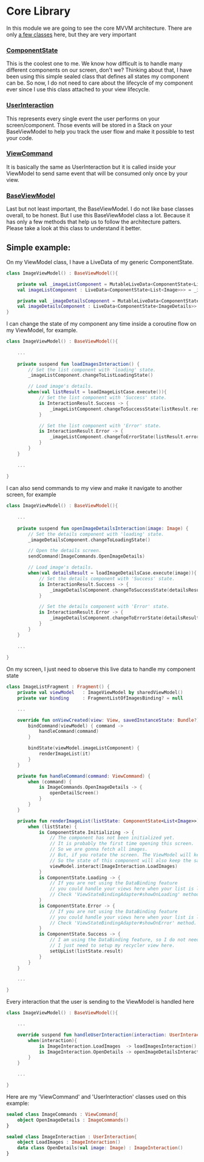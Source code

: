 # Core Library

In this module we are going to see the core MVVM architecture. There are only [a few classes](https://github.com/MayconCardoso/Mvvm-Architecture-Toolkit/tree/master/library/core/src/main/java/com/mctech/architecture/mvvm/core) here, but they are very important

### [ComponentState](https://github.com/MayconCardoso/Mvvm-Architecture-Toolkit/blob/master/library/core/src/main/java/com/mctech/architecture/mvvm/x/core/ComponentState.kt)

This is the coolest one to me. We know how difficult is to handle many different components on our screen, don't we? Thinking about that, I have been using this simple sealed class that defines all states my component can be. 
So now, I do not need to care about the lifecycle of my component ever since I use this class attached to your view lifecycle. 

### [UserInteraction](https://github.com/MayconCardoso/Mvvm-Architecture-Toolkit/blob/master/library/core/src/main/java/com/mctech/architecture/mvvm/x/core/UserInteraction.kt)

This represents every single event the user performs on your screen/component. Those events will be stored in a Stack on your BaseViewModel to help you track the user flow and make it possible to test your code.

### [ViewCommand](https://github.com/MayconCardoso/Mvvm-Architecture-Toolkit/blob/master/library/core/src/main/java/com/mctech/architecture/mvvm/x/core/ViewCommand.kt)

It is basically the same as UserInteraction but it is called inside your ViewModel to send same event that will be consumed only once by your view. 

### [BaseViewModel](https://github.com/MayconCardoso/Mvvm-Architecture-Toolkit/blob/master/library/core/src/main/java/com/mctech/architecture/mvvm/x/core/BaseViewModel.kt)

Last but not least important, the BaseViewModel. I do not like base classes overall, to be honest. But I use this BaseViewModel class a lot. Because it has only a few methods that help us to follow the architecture patters. Please take a look at this class to understand it better.

## Simple example:

On my ViewModel class, I have a LiveData of my generic ComponentState.
```kotlin
class ImageViewModel() : BaseViewModel(){

    private val _imageListComponent = MutableLiveData<ComponentState<List<Image>>>(ComponentState.Initializing)
    val imageListComponent : LiveData<ComponentState<List<Image>>> = _imageListComponent

    private val _imageDetailsComponent = MutableLiveData<ComponentState<ImageDetails>>()
    val imageDetailsComponent : LiveData<ComponentState<ImageDetails>> = _imageDetailsComponent
}
```

I can change the state of my component any time inside a coroutine flow on my ViewModel, for example.
```kotlin
class ImageViewModel() : BaseViewModel(){
    
    ...
    
    private suspend fun loadImagesInteraction() {
        // Set the list component with 'loading' state.
        _imageListComponent.changeToListLoadingState()

        // Load image's details.
        when(val listResult = loadImageListCase.execute()){
            // Set the list component with 'Success' state.
            is InteractionResult.Success -> {
                _imageListComponent.changeToSuccessState(listResult.result)
            }

            // Set the list component with 'Error' state.
            is InteractionResult.Error -> {
                _imageListComponent.changeToErrorState(listResult.error)
            }
        }
    }
    
    ...
    
}
```

I can also send commands to my view and make it navigate to another screen, for example
```kotlin
class ImageViewModel() : BaseViewModel(){
    
    ...
    
    private suspend fun openImageDetailsInteraction(image: Image) {
        // Set the details component with 'loading' state.
        _imageDetailsComponent.changeToLoadingState()

        // Open the details screen.
        sendCommand(ImageCommands.OpenImageDetails)

        // Load image's details.
        when(val detailsResult = loadImageDetailsCase.execute(image)){
            // Set the details component with 'Success' state.
            is InteractionResult.Success -> {
                _imageDetailsComponent.changeToSuccessState(detailsResult.result)
            }

            // Set the details component with 'Error' state.
            is InteractionResult.Error -> {
                _imageDetailsComponent.changeToErrorState(detailsResult.error)
            }
        }
    }
    
    ...
    
}
```

On my screen, I just need to observe this live data to handle my component state

```kotlin
class ImageListFragment : Fragment() {
    private val viewModel   : ImageViewModel by sharedViewModel()
    private var binding     : FragmentListOfImagesBinding? = null

    ...

    override fun onViewCreated(view: View, savedInstanceState: Bundle?) {
        bindCommand(viewModel) { command ->
            handleCommand(command)
        }

        bindState(viewModel.imageListComponent) {
            renderImageList(it)
        }
    }

    private fun handleCommand(command: ViewCommand) {
        when (command) {
            is ImageCommands.OpenImageDetails -> {
                openDetailScreen()
            }
        }
    }

    private fun renderImageList(listState: ComponentState<List<Image>>) {
        when (listState) {
            is ComponentState.Initializing -> {
                // The component has not been initialized yet.
                // It is probably the first time opening this screen.
                // So we are gonna fetch all images.
                // But, if you rotate the screen. The ViewModel will keep the same.
                // So the state of this component will also keep the same and will not init again.
                viewModel.interact(ImageInteraction.LoadImages)
            }
            is ComponentState.Loading -> {
                // If you are not using the DataBinding feature
                // you could handle your views here when your list is loading.
                // Check 'ViewStateBindingAdapter#showOnLoading' method.
            }
            is ComponentState.Error -> {
                // If you are not using the DataBinding feature
                // you could handle your views here when your list is loading.
                // Check 'ViewStateBindingAdapter#showOnError' method.
            }
            is ComponentState.Success -> {
                // I am using the DataBinding feature, so I do not need to 'show' the list visibility
                // I just need to setup my recycler view here.
                setUpList(listState.result)
            }
        }
    }

    ...

}
```

Every interaction that the user is sending to the ViewModel is handled here
```kotlin
class ImageViewModel() : BaseViewModel(){

    ...

    override suspend fun handleUserInteraction(interaction: UserInteraction) {
        when(interaction){
            is ImageInteraction.LoadImages  -> loadImagesInteraction()
            is ImageInteraction.OpenDetails -> openImageDetailsInteraction(interaction.image)
        }
    }

    ...

}
```

Here are my 'ViewCommand' and 'UserInteraction' classes used on this example:

```kotlin
sealed class ImageCommands : ViewCommand{
    object OpenImageDetails : ImageCommands()
}

sealed class ImageInteraction : UserInteraction{
    object LoadImages : ImageInteraction()
    data class OpenDetails(val image: Image) : ImageInteraction()
}
```
